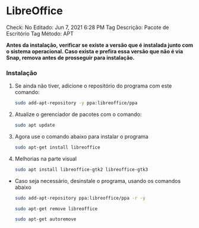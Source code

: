 # LibreOffice

Check: No
Editado: Jun 7, 2021 6:28 PM
Tag Descrição: Pacote de Escritório
Tag Método: APT

**Antes da instalação, verificar se existe a versão que é instalada junto com o sistema operacional. Caso exista e prefira essa versão que não é via Snap, remova antes de prosseguir para instalação.**

### Instalação

1. Se ainda não tiver, adicione o repositório do programa com este comando:

    ```bash
    sudo add-apt-repository -y ppa:libreoffice/ppa
    ```

2. Atualize o gerenciador de pacotes com o comando:

    ```bash
    sudo apt update
    ```

3. Agora use o comando abaixo para instalar o programa

    ```bash
    sudo apt-get install libreoffice
    ```

4. Melhorias na parte visual

    ```bash
    sudo apt install libreoffice-gtk2 libreoffice-gtk3
    ```

- Caso seja necessário, desinstale o programa, usando os comandos abaixo

    ```bash
    sudo add-apt-repository ppa:libreoffice/ppa -r -y
    ```

    ```bash
    sudo apt-get remove libreoffice
    ```

    ```bash
    sudo apt-get autoremove
    ```